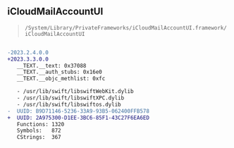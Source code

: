 ## iCloudMailAccountUI

> `/System/Library/PrivateFrameworks/iCloudMailAccountUI.framework/iCloudMailAccountUI`

```diff

-2023.2.4.0.0
+2023.3.3.0.0
   __TEXT.__text: 0x37088
   __TEXT.__auth_stubs: 0x16e0
   __TEXT.__objc_methlist: 0xfc

   - /usr/lib/swift/libswiftWebKit.dylib
   - /usr/lib/swift/libswiftXPC.dylib
   - /usr/lib/swift/libswiftos.dylib
-  UUID: B9D71146-5236-33A9-93B5-062400FFB578
+  UUID: 2A975300-D1EE-3BC6-85F1-43C27F6EA6ED
   Functions: 1320
   Symbols:   872
   CStrings:  367

```
